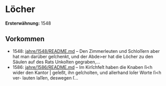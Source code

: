 # Löcher

**Ersterwähnung:** 1548

## Vorkommen
- 1548: [jahre/1548/README.md](../jahre/1548/README.md) – Den Zimmerleuten und Schloſſern aber hat man
darüber geſchenkt, und der Abde>er hat die Löcher zu den
Säulen auf des Rats Unkoſten gegraben,...
- 1586: [jahre/1586/README.md](../jahre/1586/README.md) – Im Kirſchfeſt haben die Knaben ſi<h wider den Kantor |
geſeßt, ihn geſcholten, und allerhand loſer Worte ſi<h ver-
lauten laſſen, deswegen ſ...
